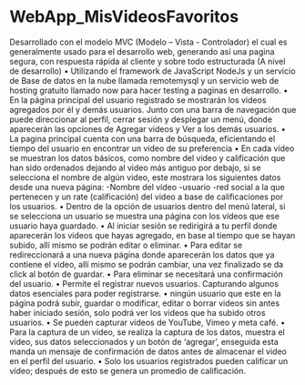 # WebApp_MisVideosFavoritos
Desarrollado con el modelo MVC (Modelo – Vista - Controlador) el cual es generalmente usado para el desarrollo web,
generando así una pagina segura, con respuesta rápida al cliente y sobre todo estructurada (A nivel de desarrollo)
•	Utilizando el framework de JavaScript NodeJs y un servicio de Base de datos en la nube llamada remotemysql y un 
servicio web de hosting gratuito llamado now para hacer testing a paginas en desarrollo.
•	En la página principal del usuario registrado se mostrarán los videos agregados por él y demás usuarios. Junto 
con una barra de navegación que puede direccionar al perfil, cerrar sesión y desplegar un menú, donde aparecerán 
las opciones de Agregar videos y Ver a los demás usuarios.
•	La pagina principal cuenta con una barra de búsqueda, eficientando el tiempo del usuario en encontrar un video de su preferencia
•	En cada vídeo se muestran los datos básicos, como nombre del video y calificación que han sido ordenados dejando 
al video más antiguo por debajo, si se selecciona el nombre de algún video, este mostrara los siguientes datos desde 
una nueva página: -Nombre del vídeo -usuario -red social a la que pertenecen y un rate (calificación) del video a base de calificaciones por los usuarios.
•	Dentro de la opción de usuarios dentro del menú lateral, si se selecciona un usuario se muestra una página con los vídeos que ese usuario haya guardado.
•	Al iniciar sesión se redirigirá a tu perfil donde aparecerán los videos que hayas agregado, en base al tiempo que 
se hayan subido, allí mismo se podrán editar o eliminar. 
•	Para editar se redireccionará a una nueva página donde aparecerán los datos que ya contiene el video, allí mismo 
se podrán cambiar, una vez finalizado se da click al botón de guardar.
•	Para eliminar se necesitará una confirmación del usuario.
•	Permite el registrar nuevos usuarios. Capturando algunos datos esenciales para poder registrarse.
•	ningún usuario que este en la página podrá subir, guardar o modificar, editar o borrar videos sin antes haber iniciado sesión,
solo podrá ver los videos que ha subido otros usuarios.
•	Se pueden capturar vídeos de YouTube, Vimeo y meta café.
•	Para la captura de un vídeo, se realiza la captura de los datos, muestra el vídeo, sus datos seleccionados y un botón de ‘agregar’,
enseguida esta manda un mensaje de confirmación de datos antes de almacenar el video en el perfil del usuario.
•	Solo los usuarios registrados pueden calificar un vídeo; después de esto se genera un promedio de calificación.
